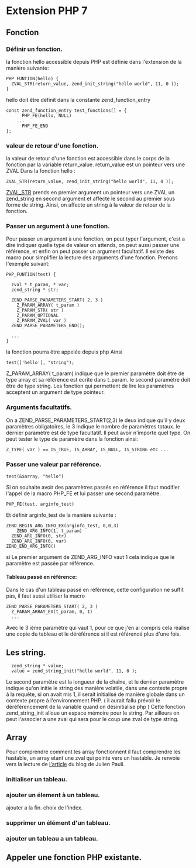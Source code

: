 # Extension PHP 7

## Fonction

### Définir un fonction.

la fonction hello accessible depuis PHP est définie dans l'extension de la manière suivante:

```
PHP_FUNTION(hello) {
  ZVAL_STR(return_value, zend_init_string("hello world", 11, 0 ));
}
```
hello doit être définit dans la constante zend_function_entry
```
const zend_function_entry test_functions[] = {
	  PHP_FE(hello, NULL)
    ...
	  PHP_FE_END
};
```
### valeur de retour d'une fonction.
 la valeur de retour d'une fonction est accessible dans le corps de la fonction par la variable return_value. return_value est un pointeur vers une ZVAL
Dans la fonction hello :
```
ZVAL_STR(return_value, zend_init_string("hello world", 11, 0 ));
```
[ZVAL_STR](https://phpinternals.net/docs/zval_str) prends en premier argument un pointeur vers une ZVAL un zend_string en second argument et affecte le second au premier sous forme de string. Ainsi, on affecte un string à la valeur de retour de la fonction.

### Passer un argument à une fonction.

Pour passer un argument à une fonction, on peut typer l'argument, c'est a dire indiquer quelle type de valeur on attends, on peut aussi passer une référence, et enfin on peut passer un argument facultatif. Il existe des macro pour simplifier la lecture des arguments d'une fonction.
Prenons l'exemple suivant:

```
PHP_FUNTION(test) {

  zval * t_param, * var;
  zend_string * str;

  ZEND_PARSE_PARAMETERS_START( 2, 3 )
    Z_PARAM_ARRAY( t_param )
    Z_PARAM_STR( str )
    Z_PARAM_OPTIONAL
    Z_PARAM_ZVAL( var )
  ZEND_PARSE_PARAMETERS_END();

  ...
}
```
la fonction pourra être appelée depuis php Ainsi
```
test(['hello'], "string");
```
Z_PARAM_ARRAY( t_param) indique que le premier paramètre doit être de type array et sa référence est ecrite dans t_param.
le second paramètre doit être de type string.
Les fonction qui permettent de lire les paramètres acceptent un argument de type pointeur.
### Arguments facultatifs.

On a ZEND_PARSE_PARAMETERS_START(2,3) le deux indique qu'il y deux paramètres obligatoires, le 3 indique le nombre de paramètres totaux.
le dernier paramètre est de type facultatif. Il peut avoir n'importe quel type.
On peut tester le type de paramètre dans la fonction ainsi:

```
Z_TYPE( var ) == IS_TRUE, IS_ARRAY, IS_NULL, IS_STRING etc ...
```

### Passer une valeur par référence.
```
test(&$array, "hello")
```

Si on souhaite avoir des paramètres passés en référence il faut modifier l'appel de la macro PHP_FE et lui passer une second paramètre.

```
PHP_FE(test, arginfo_test)
```
Et définir arginfo_test de la manière suivante :
```
ZEND_BEGIN_ARG_INFO_EX(arginfo_test, 0,0,3)
	ZEND_ARG_INFO(1, t_param)
  ZEND_ARG_INFO(0, str)
  ZEND_ARG_INFO(0, var)
ZEND_END_ARG_INFO()
```
si Le premier argument de ZEND_ARG_INFO vaut 1 cela indique que le paramètre est passée par référence.

#### Tableau passé en référence:

Dans le cas d'un tableau passé en référence, cette configuration ne suffit pas, il faut aussi utiliser la macro

```
ZEND_PARSE_PARAMETERS_START( 2, 3 )
  Z_PARAM_ARRAY_EX(t_param, 0, 1)
  ...
```
Avec le 3 ième paramètre qui vaut 1, pour ce que j'en ai compris cela réalise une copie du tableau et le déréférence si il est référencé plus d'une fois.


## Les string.

```
  zend_string * value;
  value = zend_string_init("hello world", 11, 0 );
```
Le second paramètre est la longueur de la chaîne, et le dernier paramètre indique qu'on initie le string des manière volatile, dans une contexte propre à la requête, si on avait mis 1, il serait initialisé de manière globale dans un contexte propre à l'environnement PHP. ( il aurait fallu prévoir le déréférencement de la variable quand on désinitialise php ) Cette fonction zend_string_init alloue un espace mémoire pour le string. Par ailleurs on peut l'associer a une zval qui sera pour le coup une zval de type string.


## Array

Pour comprendre comment les array fonctionnent il faut comprendre les hastable, un array etant une zval qui pointe vers un hastable. Je renvoie vers la lecture de [l'article](http://blog.jpauli.tech/2016/04/08/hashtables.html) du blog de Julien Pauli.


### initialiser un tableau.

### ajouter un élement à un tableau.

ajouter a la fin.
choix de l'index.

### supprimer un élément d'un tableau.

### ajouter un tableau a un tableau.

## Appeler une fonction PHP existante.
